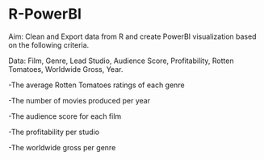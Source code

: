 # R-PowerBI

Aim: Clean and Export data from R and create PowerBI visualization based on the following criteria.

Data: Film, Genre, Lead Studio, Audience Score, Profitability, Rotten Tomatoes, Worldwide Gross, Year.


-The average Rotten Tomatoes ratings of each genre 

-The number of movies produced per year

-The audience score for each film

-The profitability per studio

-The worldwide gross per genre
